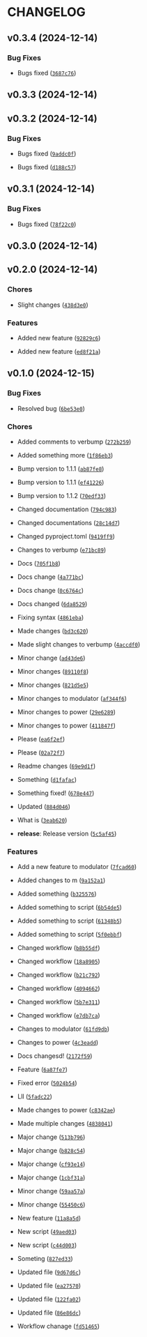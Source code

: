 # CHANGELOG


## v0.3.4 (2024-12-14)

### Bug Fixes

- Bugs fixed
  ([`3687c76`](https://github.com/plon-Susk7/verbump/commit/3687c76c2123c0d23a4b3b0d478df9f8a06acad8))


## v0.3.3 (2024-12-14)


## v0.3.2 (2024-12-14)

### Bug Fixes

- Bugs fixed
  ([`9addc0f`](https://github.com/plon-Susk7/verbump/commit/9addc0fe828dda08a210f8c773098fa98bebb028))

- Bugs fixed
  ([`d188c57`](https://github.com/plon-Susk7/verbump/commit/d188c57e6d6b60f66601bf16eae451c89f530c4e))


## v0.3.1 (2024-12-14)

### Bug Fixes

- Bugs fixed
  ([`78f22c0`](https://github.com/plon-Susk7/verbump/commit/78f22c01eb1bf5012c0f2c44380d16fe23494434))


## v0.3.0 (2024-12-14)


## v0.2.0 (2024-12-14)

### Chores

- Slight changes
  ([`438d3e0`](https://github.com/plon-Susk7/verbump/commit/438d3e0f376af3cb605c0c2f7919bc6e790881f0))

### Features

- Added new feature
  ([`92829c6`](https://github.com/plon-Susk7/verbump/commit/92829c67bbd7197cd76c12e26c05871bf1f16992))

- Added new feature
  ([`ed8f21a`](https://github.com/plon-Susk7/verbump/commit/ed8f21ae54769f5aa168be76d482e501da0543de))


## v0.1.0 (2024-12-15)

### Bug Fixes

- Resolved bug
  ([`6be53e0`](https://github.com/plon-Susk7/verbump/commit/6be53e0142fd7b3e52c861931b4adeb623c563d6))

### Chores

- Added comments to verbump
  ([`272b259`](https://github.com/plon-Susk7/verbump/commit/272b259aab2c8c29b5d14dba34f5d03ef2e48584))

- Added something more
  ([`1f86eb3`](https://github.com/plon-Susk7/verbump/commit/1f86eb32a1a721c90b943001e8bbb94588400559))

- Bump version to 1.1.1
  ([`ab87fe8`](https://github.com/plon-Susk7/verbump/commit/ab87fe8545c0105bbdb98a43674917faee18f96c))

- Bump version to 1.1.1
  ([`ef41226`](https://github.com/plon-Susk7/verbump/commit/ef41226c7c3e2d122f3d65ecdcb8fae4530d3daf))

- Bump version to 1.1.2
  ([`70edf33`](https://github.com/plon-Susk7/verbump/commit/70edf33fdafe2d5630d429fbbbb9dd833b27009d))

- Changed documentation
  ([`794c983`](https://github.com/plon-Susk7/verbump/commit/794c98314b22310c637e439c9095ee86591839a3))

- Changed documentations
  ([`28c14d7`](https://github.com/plon-Susk7/verbump/commit/28c14d7e76e08ce6a2e62b2e371855e847b31056))

- Changed pyproject.toml
  ([`9419ff9`](https://github.com/plon-Susk7/verbump/commit/9419ff95812b35fdd3308d4ecf2bd03c9480efa1))

- Changes to verbump
  ([`e71bc89`](https://github.com/plon-Susk7/verbump/commit/e71bc898fa345046f6e8e385e8f830bffc20260e))

- Docs
  ([`705f1b8`](https://github.com/plon-Susk7/verbump/commit/705f1b88720b5666c03f9335f54489d2ba3d395a))

- Docs change
  ([`4a771bc`](https://github.com/plon-Susk7/verbump/commit/4a771bc0f600424857ed3b749c2c48af29b07df1))

- Docs change
  ([`0c6764c`](https://github.com/plon-Susk7/verbump/commit/0c6764c662efc28f33f922146f632e9cea52411f))

- Docs changed
  ([`6da8529`](https://github.com/plon-Susk7/verbump/commit/6da852986a2a98b9e2488def92c1560303e06e20))

- Fixing syntax
  ([`4861eba`](https://github.com/plon-Susk7/verbump/commit/4861ebaffcbec5890d3f51aba2899bf1f2c62366))

- Made changes
  ([`bd3c620`](https://github.com/plon-Susk7/verbump/commit/bd3c6209798f9056becf5f60d267ebfa5b5360e3))

- Made slight changes to verbump
  ([`4accdf0`](https://github.com/plon-Susk7/verbump/commit/4accdf03f811498dfda251fd5d94c5294768660f))

- Minor change
  ([`ad43de6`](https://github.com/plon-Susk7/verbump/commit/ad43de6b6b1b1c3bf8066c4180407694630a4a42))

- Minor changes
  ([`89110f8`](https://github.com/plon-Susk7/verbump/commit/89110f8fe16985d4712486180052feb8dc6787f2))

- Minor changes
  ([`821d5e5`](https://github.com/plon-Susk7/verbump/commit/821d5e55f68c9aab840aa5b0d3a216ca2f71b28d))

- Minor changes to modulator
  ([`af344f6`](https://github.com/plon-Susk7/verbump/commit/af344f6800932c6ea6ebc5581b341dc1183b96b9))

- Minor changes to power
  ([`29e6289`](https://github.com/plon-Susk7/verbump/commit/29e628928397d3125c9a18f3fd83aee6d7a55521))

- Minor changes to power
  ([`411847f`](https://github.com/plon-Susk7/verbump/commit/411847f470ca9cbeadc08d364058e2b11254ce6a))

- Please
  ([`ea6f2ef`](https://github.com/plon-Susk7/verbump/commit/ea6f2efb430678b2dce7a42d33f91e2e03d81f63))

- Please
  ([`02a72f7`](https://github.com/plon-Susk7/verbump/commit/02a72f7553a7445caa4e0caba099f2f6ca946d4e))

- Readme changes
  ([`69e9d1f`](https://github.com/plon-Susk7/verbump/commit/69e9d1f5da03a84667e5834f653f5d1c03c71df4))

- Something
  ([`d1fafac`](https://github.com/plon-Susk7/verbump/commit/d1faface7df1f03540882c8611e0a98357e98ffb))

- Something fixed!
  ([`678e447`](https://github.com/plon-Susk7/verbump/commit/678e4472426a65618e8bd50808ba022598161671))

- Updated
  ([`884d046`](https://github.com/plon-Susk7/verbump/commit/884d046809bd3bffbfbcfe535defa603570aef33))

- What is
  ([`3eab620`](https://github.com/plon-Susk7/verbump/commit/3eab620edadef2e4215ddf784d4dcad486b8a9f8))

- **release**: Release version
  ([`5c5af45`](https://github.com/plon-Susk7/verbump/commit/5c5af451027d57d4fc37f58c2c22bbdc0091486b))

### Features

- Add a new feature to modulator
  ([`7fcad60`](https://github.com/plon-Susk7/verbump/commit/7fcad603de71f8967afd45fbbeeceb4571e6c4b7))

- Added changes to m
  ([`9a152a1`](https://github.com/plon-Susk7/verbump/commit/9a152a1029e4a1aa4150b98952f21e172dd7bfe7))

- Added something
  ([`b325576`](https://github.com/plon-Susk7/verbump/commit/b325576698cec89d78b3add117d66847fe302abe))

- Added something to script
  ([`6b54de5`](https://github.com/plon-Susk7/verbump/commit/6b54de57889b94e0847bba9db09a391ed71eb351))

- Added something to script
  ([`61348b5`](https://github.com/plon-Susk7/verbump/commit/61348b5795d5f4f6d78a7961b5142761d2a13d01))

- Added something to script
  ([`5f0ebbf`](https://github.com/plon-Susk7/verbump/commit/5f0ebbfb18ff43eec1d6b0d4d14b1d03f4285913))

- Changed workflow
  ([`b8b55df`](https://github.com/plon-Susk7/verbump/commit/b8b55df214acc80bd9df452b7bdbdd27a2046ec2))

- Changed workflow
  ([`18a8905`](https://github.com/plon-Susk7/verbump/commit/18a89058cc7eab2840eff871d5724245f555f514))

- Changed workflow
  ([`b21c792`](https://github.com/plon-Susk7/verbump/commit/b21c79279930cfd8728e6cef0072473f7366867f))

- Changed workflow
  ([`4094662`](https://github.com/plon-Susk7/verbump/commit/4094662ed9ed867c1efec14dbe0bab77a2d36303))

- Changed workflow
  ([`5b7e311`](https://github.com/plon-Susk7/verbump/commit/5b7e31157b0f019fdfa33548791553410aa8e792))

- Changed workflow
  ([`e7db7ca`](https://github.com/plon-Susk7/verbump/commit/e7db7ca94caaa8e1735f3112208f980eb549bf96))

- Changes to modulator
  ([`61fd9db`](https://github.com/plon-Susk7/verbump/commit/61fd9db52b80f7da336b7c9d20c74b8738f5df8e))

- Changes to power
  ([`4c3eadd`](https://github.com/plon-Susk7/verbump/commit/4c3eaddd47d1cc89b305a7fd177ff62b020e5671))

- Docs changesd!
  ([`2172f59`](https://github.com/plon-Susk7/verbump/commit/2172f59a5de1cad59577977a5cd2943dda644581))

- Feature
  ([`6a87fe7`](https://github.com/plon-Susk7/verbump/commit/6a87fe756fa2e1ae6d1d0a8cc16c982f0cd525ea))

- Fixed error
  ([`5024b54`](https://github.com/plon-Susk7/verbump/commit/5024b54febc0ff7fe95bec05a5371149f629352c))

- Lll
  ([`5fadc22`](https://github.com/plon-Susk7/verbump/commit/5fadc22baac800728ff209a662cd09bfc872116b))

- Made changes to power
  ([`c8342ae`](https://github.com/plon-Susk7/verbump/commit/c8342aef35a3bf38d39dc94ccf797568cf84aab9))

- Made multiple changes
  ([`4838041`](https://github.com/plon-Susk7/verbump/commit/48380417467ed44696fcc24bc536a549cba0cb28))

- Major change
  ([`513b796`](https://github.com/plon-Susk7/verbump/commit/513b7964ddb9b81e7436aa175f2fd0f0503d2008))

- Major change
  ([`b828c54`](https://github.com/plon-Susk7/verbump/commit/b828c54d60017161cbc8295c937b02645572ec04))

- Major change
  ([`cf93e14`](https://github.com/plon-Susk7/verbump/commit/cf93e14b6fc659432a596a5ac3076e7e5935468f))

- Major change
  ([`1cbf31a`](https://github.com/plon-Susk7/verbump/commit/1cbf31af79c6f0579d8e7ede7e1f58acd28603fa))

- Minor change
  ([`59aa57a`](https://github.com/plon-Susk7/verbump/commit/59aa57a2ef3047698d0a65241e71f610e00eedf3))

- Minor change
  ([`55450c6`](https://github.com/plon-Susk7/verbump/commit/55450c65090f09d1c8b6016e1dbb869e08f38c18))

- New feature
  ([`11a8a5d`](https://github.com/plon-Susk7/verbump/commit/11a8a5d59fec438187d60b2fb030ae67ae63dacd))

- New script
  ([`49aed03`](https://github.com/plon-Susk7/verbump/commit/49aed037fa9b255e0cb02570551b1e9465276e3e))

- New script
  ([`c44d003`](https://github.com/plon-Susk7/verbump/commit/c44d003c2cba8c1202100c5be79f14e8d3a8c319))

- Someting
  ([`827ed33`](https://github.com/plon-Susk7/verbump/commit/827ed332d3b7726ca7954a22eea08740478e464d))

- Updated file
  ([`9d67d6c`](https://github.com/plon-Susk7/verbump/commit/9d67d6c6b8b4cee6a7d6e0f7de86df71bfc23c08))

- Updated file
  ([`ea27570`](https://github.com/plon-Susk7/verbump/commit/ea27570b5951202cfef95077821f5d852e835a87))

- Updated file
  ([`122fa02`](https://github.com/plon-Susk7/verbump/commit/122fa0281da46e8f39002064a1a4e2e408d21a35))

- Updated file
  ([`86e86dc`](https://github.com/plon-Susk7/verbump/commit/86e86dc979477d2a7991ba75447031e6c8f2c384))

- Workflow chanage
  ([`fd51465`](https://github.com/plon-Susk7/verbump/commit/fd5146576e5452128bb113005b041149f9d9731b))
